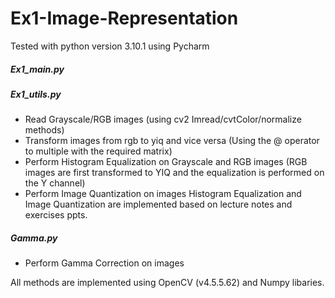 # Ex1-Image-Representation
Tested with python version 3.10.1 using Pycharm

##### Ex1_main.py

##### Ex1_utils.py

* Read Grayscale/RGB images (using cv2 Imread/cvtColor/normalize methods)
* Transform images from rgb to yiq and vice versa (Using the @ operator to multiple with the required matrix)
* Perform Histogram Equalization on Grayscale and RGB images (RGB images are first transformed to YIQ and the equalization is performed on the Y channel)
* Perform Image Quantization on images
  Histogram Equalization and Image Quantization are implemented based on lecture notes and exercises ppts.
##### Gamma.py

* Perform Gamma Correction on images

All methods are implemented using OpenCV (v4.5.5.62) and Numpy libaries.
